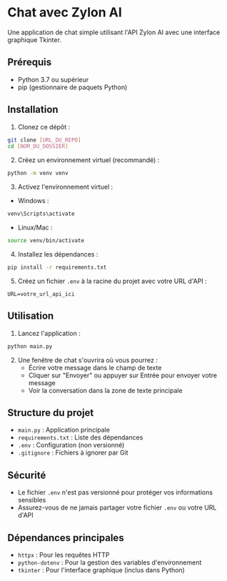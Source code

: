 # Chat avec Zylon AI

Une application de chat simple utilisant l'API Zylon AI avec une interface graphique Tkinter.

## Prérequis

- Python 3.7 ou supérieur
- pip (gestionnaire de paquets Python)

## Installation

1. Clonez ce dépôt :
```bash
git clone [URL_DU_REPO]
cd [NOM_DU_DOSSIER]
```

2. Créez un environnement virtuel (recommandé) :
```bash
python -m venv venv
```

3. Activez l'environnement virtuel :
- Windows :
```bash
venv\Scripts\activate
```
- Linux/Mac :
```bash
source venv/bin/activate
```

4. Installez les dépendances :
```bash
pip install -r requirements.txt
```

5. Créez un fichier `.env` à la racine du projet avec votre URL d'API :
```
URL=votre_url_api_ici
```

## Utilisation

1. Lancez l'application :
```bash
python main.py
```

2. Une fenêtre de chat s'ouvrira où vous pourrez :
   - Écrire votre message dans le champ de texte
   - Cliquer sur "Envoyer" ou appuyer sur Entrée pour envoyer votre message
   - Voir la conversation dans la zone de texte principale

## Structure du projet

- `main.py` : Application principale
- `requirements.txt` : Liste des dépendances
- `.env` : Configuration (non versionné)
- `.gitignore` : Fichiers à ignorer par Git

## Sécurité

- Le fichier `.env` n'est pas versionné pour protéger vos informations sensibles
- Assurez-vous de ne jamais partager votre fichier `.env` ou votre URL d'API

## Dépendances principales

- `httpx` : Pour les requêtes HTTP
- `python-dotenv` : Pour la gestion des variables d'environnement
- `tkinter` : Pour l'interface graphique (inclus dans Python) 
